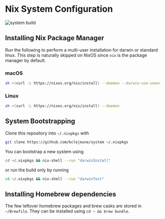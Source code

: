 # Nix System Configuration

![system build](https://github.com/kclejeune/system/workflows/system%20build/badge.svg)

## Installing Nix Package Manager

Run the following to perform a multi-user installation for darwin or standard linux.
This step is naturally skipped on NixOS since `nix` is the package manager by default.

### macOS

```bash
sh <(curl -L https://nixos.org/nix/install) --daemon --darwin-use-unencrypted-nix-store-volume
```

### Linux

```bash
sh <(curl -L https://nixos.org/nix/install) --daemon
```

## System Bootstrapping

Clone this repository into `~/.nixpkgs` with

```bash
git clone https://github.com/kclejeune/system ~/.nixpkgs
```

You can bootstrap a new system using

```bash
cd ~/.nixpkgs && nix-shell --run "darwinInstall"
```

or run the build only by running

```bash
cd ~/.nixpkgs && nix-shell --run "darwinTest"
```

## Installing Homebrew dependencies

The few leftover homebrew packages and brew casks are stored in `~/Brewfile`. They can be installed using `cd ~ && brew bundle`.
